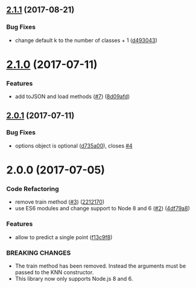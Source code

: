 <a name="2.1.1"></a>
## [2.1.1](https://github.com/mljs/knn/compare/v2.1.0...v2.1.1) (2017-08-21)


### Bug Fixes

* change default k to the number of classes + 1 ([d493043](https://github.com/mljs/knn/commit/d493043))



<a name="2.1.0"></a>
# [2.1.0](https://github.com/mljs/knn/compare/v2.0.1...v2.1.0) (2017-07-11)


### Features

* add toJSON and load methods ([#7](https://github.com/mljs/knn/issues/7)) ([8d09afd](https://github.com/mljs/knn/commit/8d09afd))



<a name="2.0.1"></a>
## [2.0.1](https://github.com/mljs/knn/compare/v2.0.0...v2.0.1) (2017-07-11)


### Bug Fixes

* options object is optional ([d735a00](https://github.com/mljs/knn/commit/d735a00)), closes [#4](https://github.com/mljs/knn/issues/4)



<a name="2.0.0"></a>
# 2.0.0 (2017-07-05)


### Code Refactoring

* remove train method ([#3](https://github.com/mljs/knn/issues/3)) ([2212170](https://github.com/mljs/knn/commit/2212170))
* use ES6 modules and change support to Node 8 and 6 ([#2](https://github.com/mljs/knn/issues/2)) ([4df79a8](https://github.com/mljs/knn/commit/4df79a8))

### Features

* allow to predict a single point ([f13c9f8](https://github.com/mljs/knn/commit/f13c9f8))

### BREAKING CHANGES

* The train method has been removed. Instead the arguments must be passed to the KNN constructor.
* This library now only supports Node.js 8 and 6.

